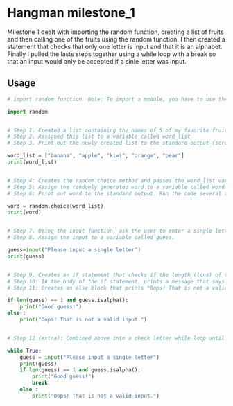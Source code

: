 # Hangman milestone_1
Milestone 1 dealt  with importing the random function, creating a list of fruits and then calling one of the fruits using the random function. I then created a statement that checks that only one letter is input and that it is an alphabet. Finally I pulled the lasts steps together using a while loop with a break so that an input would only be accepted if a sinle letter was input.

## Usage
```python
# import random function. Note: To import a module, you have to use the import keyword at the top of the file.

import random


# Step 1. Created a list containing the names of 5 of my favorite fruits.
# Step 2. Assigned this list to a variable called word_list
# Step 3. Print out the newly created list to the standard output (screen).

word_list = ["banana", "apple", "kiwi", "orange", "pear"]
print(word_list)


# Step 4: Creates the random.choice method and passes the word_list variable into the choice method.
# Step 5: Assign the randomly generated word to a variable called word.
# Step 6: Print out word to the standard output. Run the code several times and observe the words printed out after each run.

word = random.choice(word_list)
print(word)


# Step 7. Using the input function, ask the user to enter a single letter.
# Step 8. Assign the input to a variable called guess.

guess=input("Please input a single letter")
print(guess)


# Step 9. Creates an if statement that checks if the length (lens) of the input is equal to 1 and the input is an alphabet (isalpha).
# Step 10: In the body of the if statement, prints a message that says "Good guess!".
# Step 11: Creates an else block that prints "Oops! That is not a valid input." if the preceeding conditions are not met.

if len(guess) == 1 and guess.isalpha():
    print("Good guess!")
else :
    print("Oops! That is not a valid input.")


# Step 12 (extra): Combined above into a check letter while loop until only a single alphabetic letter is input

while True:
    guess = input("Please input a single letter")
    print(guess)
    if len(guess) == 1 and guess.isalpha():
        print("Good guess!")
        break
    else :
        print("Oops! That is not a valid input.")

